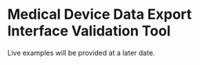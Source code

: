 # Medical Device Data Export Interface Validation Tool 

Live examples will be provided at a later date.
